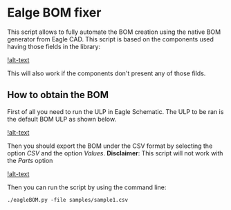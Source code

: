 # Ealge BOM fixer

This script allows to fully automate the BOM creation using the native BOM generator from Eagle CAD. This script is based on the components used having those fields in the library:

[!alt-text](figs/settingsOfComponents.png)

This will also work if the components don't present any of those filds.

## How to obtain the BOM

First of all you need to run the ULP in Eagle Schematic. The ULP to be ran is the default BOM ULP as shown below.

[!alt-text](figs/ULP_handler.png)

Then you should export the BOM under the CSV format by selecting the option *CSV* and the option *Values*. **Disclaimer**: This script will not work with the *Parts* option

[!alt-text](figs/howto.png)

Then you can run the script by using the command line: 

```
./eagleBOM.py -file samples/sample1.csv
```



